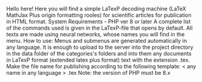 Hello here! Here you will find a simple LaTexP decoding machine (LaTeX MathJax Plus origin formatting rooles) for scientific articles for publication in HTML format. System Requirements - PHP ver 8 or later
A complete list of the commands used is given in the LaTexP-file that opens by default.
All texts are made using neural networks, whose names you will find in the menu.
How to use:
Menus and submenus are generated automatically in any language. 
It is enough to upload to the server into the project directory in the data folder of the categories's folders and into them any documents in LaTexP format (extended latex plus format) text with the extension .tex. 
Make the file name for publishing according to the following template:
< any name in any language > .tex
Note: the version of PHP must be 8.x
